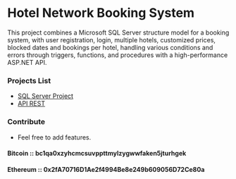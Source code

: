 # Hotel Network Booking System

This project combines a Microsoft SQL Server structure model for a booking system, with user registration, login, multiple hotels, customized prices, blocked dates and bookings per hotel, handling various conditions and errors through triggers, functions, and procedures with a high-performance ASP.NET API.

### Projects List

- [SQL Server Project](https://github.com/Suundumused/Booking-System-SQL-Server/tree/main/SQL)
- [API REST](https://github.com/Suundumused/Booking-System-SQL-Server/tree/main/API)

### Contribute
 - Feel free to add features.

#### Bitcoin :: **bc1qa0xzyhcmcsuvppttmylzygwwfaken5jturhgek**
#### Ethereum :: **0x2fA70716D1Ae2f4994Be8e249b609056D72Ce80a**